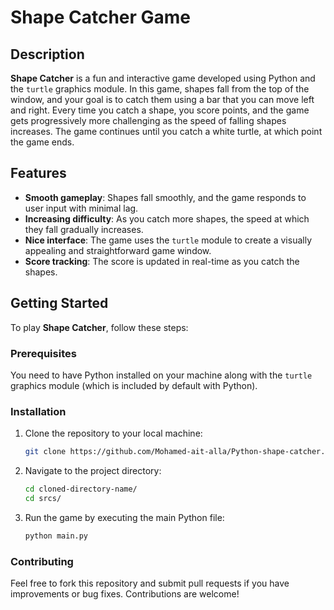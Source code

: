 # Shape Catcher Game

## Description

**Shape Catcher** is a fun and interactive game developed using Python and the `turtle` graphics module. In this game, shapes fall from the top of the window, and your goal is to catch them using a bar that you can move left and right. Every time you catch a shape, you score points, and the game gets progressively more challenging as the speed of falling shapes increases. The game continues until you catch a white turtle, at which point the game ends.

## Features

- **Smooth gameplay**: Shapes fall smoothly, and the game responds to user input with minimal lag.
- **Increasing difficulty**: As you catch more shapes, the speed at which they fall gradually increases.
- **Nice interface**: The game uses the `turtle` module to create a visually appealing and straightforward game window.
- **Score tracking**: The score is updated in real-time as you catch the shapes.


## Getting Started

To play **Shape Catcher**, follow these steps:

### Prerequisites

You need to have Python installed on your machine along with the `turtle` graphics module (which is included by default with Python).

### Installation

1. Clone the repository to your local machine:
   
   ```bash
   git clone https://github.com/Mohamed-ait-alla/Python-shape-catcher.git

2. Navigate to the project directory:

   ```bash
   cd cloned-directory-name/
   cd srcs/

3. Run the game by executing the main Python file:

   ```bash
   python main.py

### Contributing
Feel free to fork this repository and submit pull requests if you have improvements or bug fixes. Contributions are welcome!
